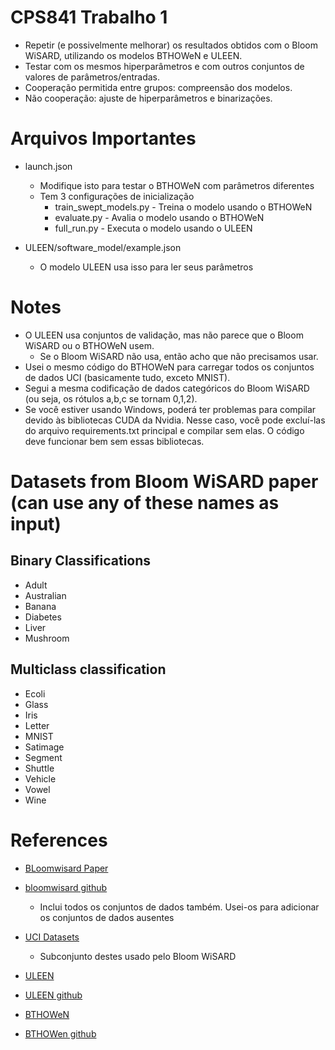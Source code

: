 # CPS841 Trabalho 1 
* Repetir (e possivelmente melhorar) os resultados obtidos com o Bloom WiSARD, utilizando os modelos BTHOWeN e ULEEN.
* Testar com os mesmos hiperparâmetros e com outros conjuntos de valores de parâmetros/entradas.
* Cooperação permitida entre grupos: compreensão dos modelos.
* Não cooperação: ajuste de hiperparâmetros e binarizações.

# Arquivos Importantes
* launch.json
    - Modifique isto para testar o BTHOWeN com parâmetros diferentes
    - Tem 3 configurações de inicialização
        - train_swept_models.py - Treina o modelo usando o BTHOWeN
        - evaluate.py - Avalia o modelo usando o BTHOWeN
        - full_run.py - Executa o modelo usando o ULEEN

* ULEEN/software_model/example.json
    - O modelo ULEEN usa isso para ler seus parâmetros

# Notes
* O ULEEN usa conjuntos de validação, mas não parece que o Bloom WiSARD ou o BTHOWeN usem.
    - Se o Bloom WiSARD não usa, então acho que não precisamos usar.
* Usei o mesmo código do BTHOWeN para carregar todos os conjuntos de dados UCI (basicamente tudo, exceto MNIST).
* Segui a mesma codificação de dados categóricos do Bloom WiSARD (ou seja, os rótulos a,b,c se tornam 0,1,2).
* Se você estiver usando Windows, poderá ter problemas para compilar devido às bibliotecas CUDA da Nvidia. Nesse caso, você pode excluí-las do arquivo requirements.txt principal e compilar sem elas. O código deve funcionar bem sem essas bibliotecas.


# Datasets from Bloom WiSARD paper (can use any of these names as input)
## Binary Classifications
* Adult
* Australian
* Banana
* Diabetes
* Liver
* Mushroom

## Multiclass classification
* Ecoli
* Glass
* Iris
* Letter
* MNIST
* Satimage
* Segment
* Shuttle
* Vehicle
* Vowel
* Wine


# References
* [BLoomwisard Paper](https://moodle.cos.ufrj.br/pluginfile.php/57035/mod_resource/content/1/1-s2.0-S0925231220305105-main-2.pdf)
* [bloomwisard github](https://github.com/leandro-santiago/bloomwisard)
    - Inclui todos os conjuntos de dados também. Usei-os para adicionar os conjuntos de dados ausentes

* [UCI Datasets](https://archive.ics.uci.edu/datasets)
    - Subconjunto destes usado pelo Bloom WiSARD

* [ULEEN](https://dl.acm.org/doi/epdf/10.1145/3629522)
* [ULEEN github](https://github.com/ZSusskind/ULEEN)

* [BTHOWeN](https://moodle.cos.ufrj.br/pluginfile.php/57024/mod_resource/content/1/3559009.3569680.pdf)
* [BTHOWen github](https://github.com/ZSusskind/BTHOWeN)
